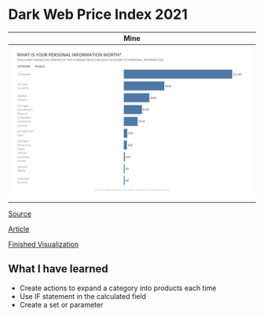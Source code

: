 # Dark Web Price Index 2021

| **Mine** |
| --------- |
| <img src = "https://github.com/Marco-yeung/PersonalProjects/blob/main/Tableau%20Public%20Visualizations/Makeover_Monday/2021/W38/Images/Dark%20Web%20Price.png" width = "2000">

[Source](https://data.world/makeovermonday/2021w38)

[Article](https://www.privacyaffairs.com/dark-web-price-index-2021/)

[Finished Visualization](https://public.tableau.com/app/profile/yeung.shu.to/viz/DarkWebPrice_16384375712010/Dashboard1)

## What I have learned
- Create actions to expand a category into products each time
- Use IF statement in the calculated field
- Create a set or parameter
